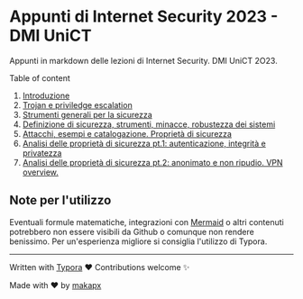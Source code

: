 # Appunti di Internet Security 2023 - DMI UniCT

Appunti in markdown delle lezioni di Internet Security. DMI UniCT 2O23.


Table of content

1. [Introduzione](./L01_Introduzione.md)
2. [Trojan e priviledge escalation](./L02_Trojan.md)
3. [Strumenti generali per la sicurezza](./L03_StrumentiGenerali.md)
4. [Definizione di sicurezza, strumenti, minacce, robustezza dei sistemi](./L04_DefinizioneSicurezza.md)
5. [Attacchi, esempi e catalogazione. Proprietà di sicurezza](./L05_Attacchi_ProprietaSicurezza.md)
6. [Analisi delle proprietà di sicurezza pt.1: autenticazione, integrità e privatezza](./L06_Segretezza_Autenticazione_Integrita_Privatezza.md)
7. [Analisi delle proprietà di sicurezza pt.2: anonimato e non ripudio. VPN overview.](./L07_Anonimato_NonRipudio.md)

## Note per l'utilizzo

Eventuali formule matematiche, integrazioni con [Mermaid](https://mermaid.js.org/) o altri contenuti potrebbero non essere visibili da Github o comunque non rendere benissimo. Per un'esperienza migliore si consiglia l'utilizzo di Typora.

------

Written with [Typora](https://github.com/typora) ❤️
Contributions welcome ✨

Made with ❤️ by [makapx](https://github.com/makapx)
